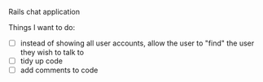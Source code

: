 Rails chat application

Things I want to do:
- [ ] instead of showing all user accounts, allow the user to "find" the user they wish to talk to
- [ ] tidy up code
- [ ] add comments to code
